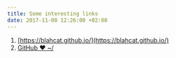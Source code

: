 ```yaml
---
title: Some interesting links
date: 2017-11-08 12:26:00 +02:00
---
```


1. [https://blahcat.github.io/](https://blahcat.github.io/)
1. [GitHub ❤ ~/](http://dotfiles.github.io)
